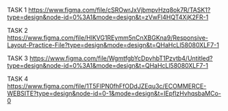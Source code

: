 TASK 1
https://www.figma.com/file/cSROwrJxVjbmpvHzq8ok7R/TASK1?type=design&node-id=0%3A1&mode=design&t=zVwFl4HQT4XjK2FR-1



TASK 2
https://www.figma.com/file/HlKVG1REymm5nCnXBGKna9/Responsive-Layout-Practice-File?type=design&mode=design&t=QHaHcLl58080XLF7-1



TASK 3
https://www.figma.com/file/WgmtfgbYcDpvhbT1Pzvtb4/Untitled?type=design&node-id=0%3A1&mode=design&t=QHaHcLl58080XLF7-1



TASK 4
https://www.figma.com/file/1T5FlPN0fhFfODdJZEqu3c/ECOMMERCE-WEBSITE?type=design&node-id=0-1&mode=design&t=IEpflzHvhqsbaMCo-0
